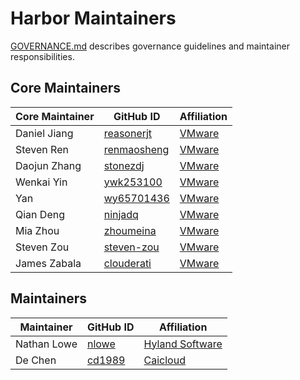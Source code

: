 # Harbor Maintainers

[GOVERNANCE.md](https://github.com/goharbor/community/blob/master/GOVERNANCE.md)
describes governance guidelines and maintainer responsibilities.

## Core Maintainers

| Core Maintainer | GitHub ID | Affiliation |
| --------------- | --------- | ----------- |
| Daniel Jiang | [reasonerjt](https://github.com/reasonerjt) | [VMware](https://www.github.com/vmware/) |
| Steven Ren | [renmaosheng](https://github.com/renmaosheng) | [VMware](https://www.github.com/vmware/) |
| Daojun Zhang | [stonezdj](https://github.com/stonezdj) | [VMware](https://www.github.com/vmware/) |
| Wenkai Yin | [ywk253100](https://github.com/ywk253100) | [VMware](https://www.github.com/vmware/) |
| Yan | [wy65701436](https://github.com/wy65701436) | [VMware](https://www.github.com/vmware/) |
| Qian Deng | [ninjadq](https://github.com/ninjadq) | [VMware](https://www.github.com/vmware/) |
| Mia Zhou | [zhoumeina](https://github.com/zhoumeina) | [VMware](https://www.github.com/vmware/) |
| Steven Zou | [steven-zou](https://github.com/steven-zou) | [VMware](https://www.github.com/vmware/) |
| James Zabala | [clouderati](https://github.com/clouderati) | [VMware](https://www.github.com/vmware/) |

## Maintainers

| Maintainer | GitHub ID | Affiliation |
| ---------- | --------- | ----------- |
| Nathan Lowe | [nlowe](https://github.com/nlowe) | [Hyland Software](https://github.com/HylandSoftware) |
| De Chen | [cd1989](https://github.com/cd1989) | [Caicloud](https://github.com/caicloud) |